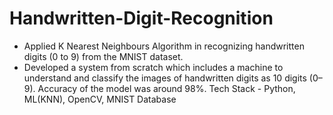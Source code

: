 # Handwritten-Digit-Recognition
- Applied K Nearest Neighbours Algorithm in recognizing handwritten digits (0 to 9) from the MNIST dataset. 
- Developed a system from scratch which includes a machine to understand and classify the images of handwritten digits as 10 digits (0–9). Accuracy of the model was around 98%. Tech Stack - Python, ML(KNN), OpenCV, MNIST Database

